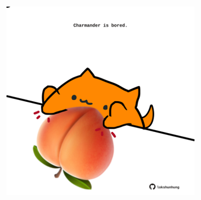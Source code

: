 <!-- built at 21/04/2023, 01:27:06 UTC -->
<p align="center">
  <img width="500" height="500" src="./ReadmeImage.svg">
</p>
